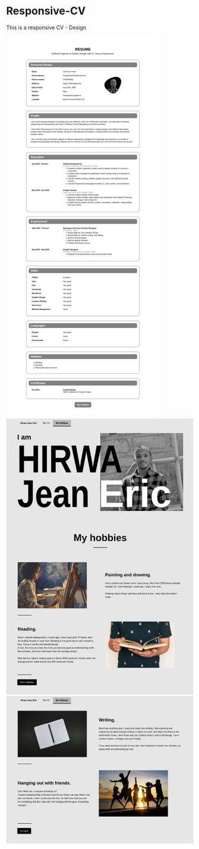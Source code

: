 # Responsive-CV
This is a responsive CV - Design

![CV - Page](https://github.com/hirwajeaneric/Responsive-CV/blob/main/docs/Screenshot%202022-01-22%20at%2021-28-03%20HIRWA%20J%20Eric%20CV.png)
![CV - Page](https://github.com/hirwajeaneric/Responsive-CV/blob/main/docs/Screenshot%202022-01-23%20at%2012-46-40%20HIRWA%20J%20Eric%20Hobbies.png)
![CV - Page](https://github.com/hirwajeaneric/Responsive-CV/blob/main/docs/Screenshot%202022-01-23%20at%2012-46-53%20HIRWA%20J%20Eric%20Hobbies%20-%20Page%202.png)
